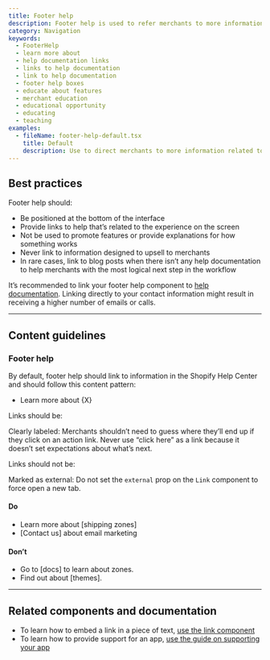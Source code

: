 ```yaml
---
title: Footer help
description: Footer help is used to refer merchants to more information related to the product or feature they’re using.
category: Navigation
keywords:
  - FooterHelp
  - learn more about
  - help documentation links
  - links to help documentation
  - link to help documentation
  - footer help boxes
  - educate about features
  - merchant education
  - educational opportunity
  - educating
  - teaching
examples:
  - fileName: footer-help-default.tsx
    title: Default
    description: Use to direct merchants to more information related to the product or feature they’re working on.
---
```


## Best practices

Footer help should:

- Be positioned at the bottom of the interface
- Provide links to help that’s related to the experience on the screen
- Not be used to promote features or provide explanations for how something works
- Never link to information designed to upsell to merchants
- In rare cases, link to blog posts when there isn’t any help documentation to help merchants with the most logical next step in the workflow

It’s recommended to link your footer help component to [help documentation](https://polaris.shopify.com/content/help-documentation). Linking directly to your contact information might result in receiving a higher number of emails or calls.

---

## Content guidelines

### Footer help

By default, footer help should link to information in the Shopify Help Center and should follow this content pattern:

- Learn more about {X}

Links should be:

Clearly labeled: Merchants shouldn’t need to guess where they’ll end up if they click on an action link. Never use “click here” as a link because it doesn’t set expectations about what’s next.

Links should not be:

Marked as external: Do not set the `external` prop on the `Link` component to force open a new tab.

<!-- dodont -->

#### Do

- Learn more about [shipping zones]
- [Contact us] about email marketing

#### Don’t

- Go to [docs] to learn about zones.
- Find out about [themes].

<!-- end -->

---

## Related components and documentation

- To learn how to embed a link in a piece of text, [use the link component](https://polaris.shopify.com/components/link)
- To learn how to provide support for an app, [use the guide on supporting your app](https://help.shopify.com/en/api/app-store/being-successful-in-the-app-store/supporting-your-app)
